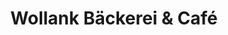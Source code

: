 ---
title: "Wollank Bäckerei & Café"
url: /berlin/wollank-baeckerei-und-cafe-wollankstrasse/
shop: Bäckerei
---